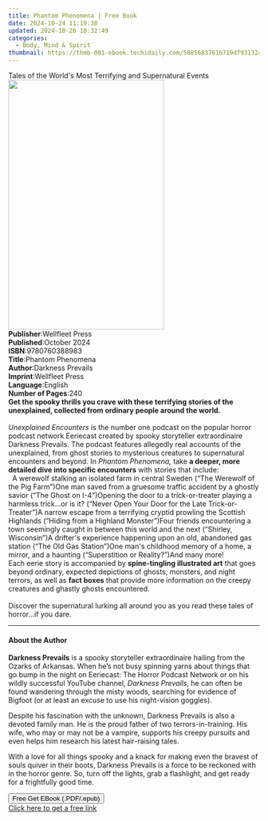 ```yaml
---
title: Phantom Phenomena | Free Book
date: 2024-10-24 11:19:38
updated: 2024-10-26 10:32:49
categories:
  - Body, Mind & Spirit
thumbnail: https://thmb-001-ebook.techidaily.com/58856837616719df931324bf5bf2bc30617dda4446a2c7482381bfc2bd62d347.jpg
---
```

<main id="book-container">
  <div class="flex flex-col">
    <div class="book-brief flex-1 py-6 px-4 sm:p-6 md:py-10 md:px-8">
      <!-- brief-->
      <div class="book-brief-main">
        Tales of the World's Most Terrifying and Supernatural Events
      </div>
    </div>
    <div
      class="book-meta-info flex-1 grid gap-4 col-start-1 col-end-3 row-start-1 sm:mb-6 sm:grid-cols-4 lg:gap-6 lg:col-start-2 lg:row-end-6 lg:row-span-6 lg:mb-0"
    >
      <div
        class="book-meta-info-left place-content-center mt-4 p-4 text-sm leading-6 col-start-2 col-span-2 dark:text-slate-400"
      >
        <img
          class="w-full h-500 object-cover rounded-lg sm:h-255 sm:col-span-2 lg:col-span-full"
          src="https://img-001-ebook.techidaily.com/2318821b68f0be193de0e49aac67d95837c927aad827e030928097d28f6be738.jpg"
          alt=""
          width="312"
          height="500"
        />
      </div>
      <div
        class="book-meta-info-right mt-2 col-start-1 row-start-2 col-span-3 self-center"
      >
        <!-- meta data  -->
        <div class="flex flex-col px-4 md:px-8">
          <div class="flex-1">
            <strong>Publisher</strong>:<span class="px-2">Wellfleet Press</span>
          </div>
          <div class="flex-1">
            <strong>Published</strong>:<span class="px-2">October 2024</span>
          </div>
          <div class="flex-1">
            <strong>ISBN</strong>:<span class="px-2">9780760388983</span>
          </div>
          <div class="flex-1">
            <strong>Title</strong>:<span class="px-2">Phantom Phenomena</span>
          </div>
          <div class="flex-1">
            <strong>Author</strong>:<span class="px-2">Darkness Prevails</span>
          </div>
          <div class="flex-1">
            <strong>Imprint</strong>:<span class="px-2">Wellfleet Press</span>
          </div>
          <div class="flex-1">
            <strong>Language</strong>:<span class="px-2">English</span>
          </div>
          <div class="flex-1">
            <strong>Number of Pages</strong>:<span class="px-2">240</span>
          </div>
        </div>
      </div>
    </div>
    <div class="book-description flex-1 py-6 px-4 sm:p-6 md:py-10 md:px-8">
      <div class="book-description-main">
        <div accordion-content="" id="description">
          <b
            >Get the spooky thrills you crave with these terrifying stories of
            the unexplained, collected from ordinary people around the world.</b
          ><br /><br /><i>Unexplained Encounters</i> is the number one podcast
          on the popular horror podcast network Eeriecast created by spooky
          storyteller extraordinaire Darkness Prevails. The podcast features
          allegedly real accounts of the unexplained, from ghost stories to
          mysterious creatures to supernatural encounters and beyond. In&nbsp;<i
            >Phantom Phenomena,&nbsp;</i
          >take&nbsp;<b
            >a deeper, more detailed dive into specific encounters</b
          >
          with stories that include:<br />&nbsp; A werewolf stalking an isolated
          farm in central Sweden (“The Werewolf of the Pig Farm”)One man saved
          from a gruesome traffic accident by a ghostly savior (“The Ghost on
          I-4”)Opening the door to a trick-or-treater playing a harmless
          trick…or is it? (“Never Open Your Door for the Late
          Trick-or-Treater”)A narrow escape from a terrifying cryptid prowling
          the Scottish Highlands (“Hiding from a Highland Monster”)Four friends
          encountering a town seemingly caught in between this world and the
          next (“Shirley, Wisconsin”)A drifter's experience happening upon an
          old, abandoned gas station (“The Old Gas Station”)One man's childhood
          memory of a home, a mirror, and a haunting (“Superstition or
          Reality?”)And many more!<br />Each eerie story is accompanied by
          <b>spine-tingling illustrated art</b> that goes beyond ordinary,
          expected depictions of ghosts, monsters, and night terrors, as well as
          <b>fact boxes</b> that provide more information on the creepy
          creatures and ghastly ghosts encountered.<br /><br />Discover the
          supernatural lurking all around you as you read these tales of
          horror…if you dare.
        </div>
        <div class="accordion-fader"></div>
      </div>
    </div>
    <div class="book-excerpts flex-1 py-6 px-4 sm:p-6 md:py-10 md:px-8">
      <!-- excerpts-->
      <div class="book-excerpts-main">
        <hr />
        <h4 class="placeholder placeholder-heading">
          <span>About the Author</span>
        </h4>
        <p></p>
        <p>
          <b>Darkness Prevails</b> is a spooky storyteller extraordinaire
          hailing from the Ozarks of Arkansas. When he’s not busy spinning yarns
          about things that go bump in the night on Eeriecast: The Horror
          Podcast Network or on his wildly successful YouTube channel,
          <i>Darkness Prevails</i>, he can often be found wandering through the
          misty woods, searching for evidence of Bigfoot (or at least an excuse
          to use his night-vision goggles).
        </p>
        <p>
          Despite his fascination with the unknown, Darkness Prevails is also a
          devoted family man. He is the proud father of&nbsp;two
          terrors-in-training. His wife, who may or may not be a vampire,
          supports his creepy pursuits and even helps him research his latest
          hair-raising tales.
        </p>
        <p>
          With a love for all things spooky and a knack for making even the
          bravest of souls quiver in their boots, Darkness Prevails is a force
          to be reckoned with in the horror genre. So, turn off the lights, grab
          a flashlight, and get ready for a frightfully good time.
        </p>
        <p></p>
      </div>
    </div>
    <div
      class="book-about-author flex-1 py-6 px-4 sm:p-6 md:py-10 md:px-8"
    ></div>
    <div class="book-free-get flex-1 py-6 px-4 sm:p-6 md:py-10 md:px-8">
      <button
        id="btn-free-get"
        class="bg-blue-500 hover:bg-blue-700 text-white font-bold py-2 px-4 rounded"
      >
        Free Get EBook (.PDF/.epub)
      </button>
      <div id="countdown-display" class="px-2 text-lg mt-2"></div>
      <a
        id="free-link"
        class="hidden bg-blue-500 hover:bg-blue-700 text-white font-bold py-2 px-4 rounded"
        href="https://www.ebooks.com/en-us/book/211166448/phantom-phenomena/darkness-prevails/"
        target="_blank"
        >Click here to get a free link</a
      >
    </div>
    <script>
      let countdownTime = 0;
      let countdownInterval = null;
      document
        .getElementById('btn-free-get')
        .addEventListener('click', startCountdown);
      function startCountdown() {
        countdownTime = new Date().getTime() + 60000 * 3;
        countdownInterval = setInterval(updateCountdown, 1000);
        document.getElementById('btn-free-get').disabled = true;
        document
          .getElementById('btn-free-get')
          .classList.add('bg-gray-500', 'cursor-not-allowed');
      }
      function updateCountdown() {
        let currentTime = new Date().getTime();
        let timeLeft = countdownTime - currentTime;
        let secondsLeft = Math.floor(timeLeft / 1000);
        document.getElementById('countdown-display').innerHTML =
          `Remaining time: ${secondsLeft} seconds.`;
        if (secondsLeft <= 0) {
          clearInterval(countdownInterval);
          document.getElementById('btn-free-get').classList.add('hidden');
          document.getElementById('free-link').classList.remove('hidden');
          document.getElementById('countdown-display').innerHTML = '';
        }
      }
    </script>
  </div>
</main>
